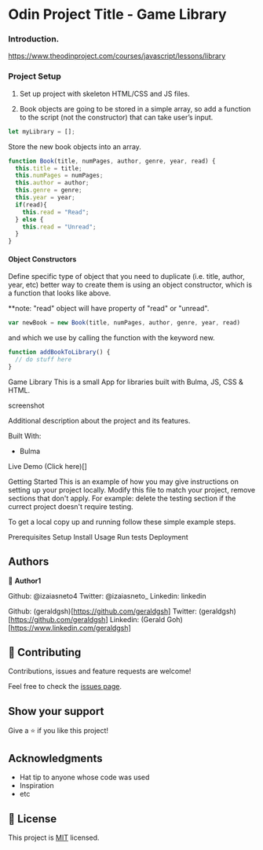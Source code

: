 # Odin Project Title - Game Library 

### Introduction.

https://www.theodinproject.com/courses/javascript/lessons/library

### Project Setup

1. Set up project with skeleton HTML/CSS and JS files.

2. Book objects are going to be stored in a simple array, so add a function to the script (not the constructor) that can take user’s input. 

```javascript
let myLibrary = [];
```

Store the new book objects into an array.

```javascript
function Book(title, numPages, author, genre, year, read) {
  this.title = title;
  this.numPages = numPages;
  this.author = author;
  this.genre = genre;
  this.year = year;
  if(read){
    this.read = "Read";
  } else {
    this.read = "Unread";
  }
}
```

#### Object Constructors

Define specific type of object that you need to duplicate (i.e. title, author, year, etc) better way to create them is using an object constructor, which is a function that looks like above. 

**note: "read" object will have property of "read" or "unread".

```javascript
var newBook = new Book(title, numPages, author, genre, year, read)
```

and which we use by calling the function with the keyword new.

```javascript
function addBookToLibrary() {
  // do stuff here
}
```

Game Library
This is a small App for libraries built with Bulma, JS, CSS & HTML.

screenshot

Additional description about the project and its features.

Built With:
* Bulma

Live Demo
(Click here)[]

Getting Started
This is an example of how you may give instructions on setting up your project locally. Modify this file to match your project, remove sections that don't apply. For example: delete the testing section if the currect project doesn't require testing.

To get a local copy up and running follow these simple example steps.

Prerequisites
Setup
Install
Usage
Run tests
Deployment

## Authors

👤 **Author1**

Github: @izaiasneto4
Twitter: @izaiasneto_
Linkedin: linkedin

Github: (geraldgsh)[https://github.com/geraldgsh]
Twitter: (geraldgsh)[https://github.com/geraldgsh]
Linkedin: (Gerald Goh)[https://www.linkedin.com/geraldgsh]

## 🤝 Contributing

Contributions, issues and feature requests are welcome!

Feel free to check the [issues page](https://github.com/geraldgsh/societalbook/issues).

## Show your support

Give a ⭐️ if you like this project!

## Acknowledgments

- Hat tip to anyone whose code was used
- Inspiration
- etc

## 📝 License

This project is [MIT](lic.url) licensed.